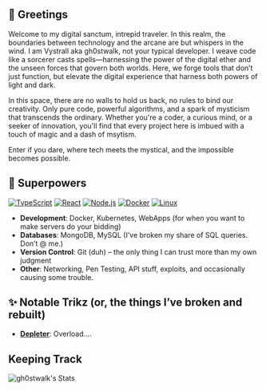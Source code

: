 ## 👾 Greetings

Welcome to my digital sanctum, intrepid traveler.
In this realm, the boundaries between technology and the arcane are but whispers in the wind. I am Vystrall aka gh0stwalk, not your typical developer. I weave code like a sorcerer casts spells—harnessing the power of the digital ether and the unseen forces that govern both worlds. Here, we forge tools that don’t just function, but elevate the digital experience that harness both powers of light and dark.

In this space, there are no walls to hold us back, no rules to bind our creativity. Only pure code, powerful algorithms, and a spark of mysticism that transcends the ordinary. Whether you're a coder, a curious mind, or a seeker of innovation, you'll find that every project here is imbued with a touch of magic and a dash of msytism.

Enter if you dare, where tech meets the mystical, and the impossible becomes possible.

## 🔮 Superpowers 

[![TypeScript](https://img.shields.io/badge/TypeScript-8e44ad?style=flat&logo=typescript&logoColor=white)](https://github.com/gh0stwalk)
[![React](https://img.shields.io/badge/React-8e44ad?style=flat&logo=react&logoColor=white)](https://github.com/gh0stwalk)
[![Node.js](https://img.shields.io/badge/Node.js-8e44ad?style=flat&logo=node.js&logoColor=white)](https://github.com/gh0stwalk)
[![Docker](https://img.shields.io/badge/Docker-8e44ad?style=flat&logo=docker&logoColor=white)](https://github.com/gh0stwalk)
[![Linux](https://img.shields.io/badge/Linux-8e44ad?style=flat&logo=linux&logoColor=white)](https://github.com/gh0stwalk)


- **Development**: Docker, Kubernetes, WebApps (for when you want to make servers do your bidding)
- **Databases**: MongoDB, MySQL (I’ve broken my share of SQL queries. Don’t @ me.)
- **Version Control**: Git (duh) – the only thing I can trust more than my own judgment
- **Other**: Networking, Pen Testing, API stuff, exploits, and occasionally causing some trouble.



## ✨ Notable Trikz (or, the things I’ve broken and rebuilt)

- **[Depleter](https://github.com/gh0stwalk/depleter)**: Overload....

## Keeping Track

![gh0stwalk's Stats](https://github-readme-stats.vercel.app/api?username=gh0stwalk&theme=tokyonight&show_icons=true&hide_border=true&count_private=true)
